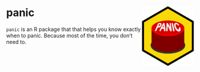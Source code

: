 
<!-- README.md is generated from README.Rmd. Please edit that file -->

# panic <img src='man/figures/logo.png' align="right" height="160" />

`panic` is an R package that that helps you know exactly when to panic.
Because most of the time, you don’t need to.
